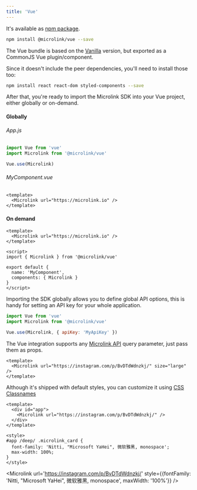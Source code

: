 ```yaml
---
title: 'Vue'
---
```


It's available as [npm package](https://www.npmjs.com/package/@microlink/vue).

```bash
npm install @microlink/vue --save
```

The Vue bundle is based on the [Vanilla](/docs/sdk/integrations/vanilla) version, but exported as a CommonJS Vue plugin/component.

Since it doesn't include the peer dependencies, you'll need to install those too:

```bash
npm install react react-dom styled-components --save
```

After that, you're ready to import the Microlink SDK into your Vue project, either globally or on-demand.

#### Globally

###### App.js

```js
import Vue from 'vue'
import Microlink from '@microlink/vue'

Vue.use(Microlink)
```

###### MyComponent.vue

```vue
<template>
  <Microlink url="https://microlink.io" />
</template>
```

#### On demand

```vue
<template>
  <Microlink url="https://microlink.io" />
</template>

<script>
import { Microlink } from '@microlink/vue'

export default {
  name: 'MyComponent',
  components: { Microlink }
}
</script>
```

Importing the SDK globally allows you to define global API options, this is handy for setting an API key for your whole application.

```js
import Vue from 'vue'
import Microlink from '@microlink/vue'

Vue.use(Microlink, { apiKey: 'MyApiKey' })
```

The Vue integration supports any [Microlink API](/docs/api/getting-started/overview) query parameter, just pass them as props.

```vue
<template>
  <Microlink url="https://instagram.com/p/BvDTdWdnzkj/" size="large" />
</template>
```

<Microlink url='https://instagram.com/p/BvDTdWdnzkj/' size="large" />

Although it's shipped with default styles, you can customize it using [CSS Classnames](docs/sdk/getting-started/considerations/#css-classnames)

```vue
<template>
  <div id="app">
    <Microlink url="https://instagram.com/p/BvDTdWdnzkj/" />
  </div>
</template>

<style>
#app /deep/ .microlink_card {
  font-family: 'Nitti, "Microsoft YaHei", 微软雅黑, monospace';
  max-width: 100%;
}
</style>
```

<Microlink url='https://instagram.com/p/BvDTdWdnzkj/' style={{fontFamily: 'Nitti, "Microsoft YaHei", 微软雅黑, monospace', maxWidth: '100%'}} />
